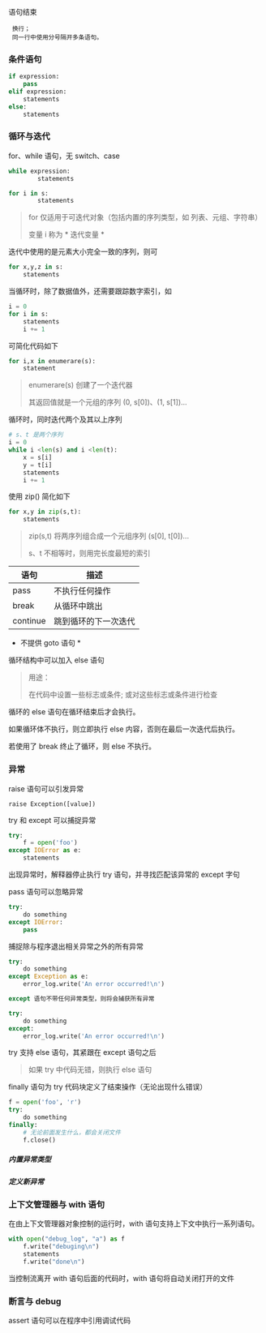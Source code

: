 语句结束

     换行；
     同一行中使用分号隔开多条语句。

### 条件语句

```python
if expression:
    pass
elif expression:
    statements
else:
    statements
```

### 循环与迭代

for、while 语句，无 switch、case

```python
while expression:
        statements

for i in s:
        statements
```
> for 仅适用于可迭代对象（包括内置的序列类型，如 列表、元组、字符串）
>
> 变量 i 称为 * 迭代变量 *

迭代中使用的是元素大小完全一致的序列，则可

```python
for x,y,z in s:
    statements
```

当循环时，除了数据值外，还需要跟踪数字索引，如

```python
i = 0
for i in s:
    statements
    i += 1
```

可简化代码如下

```python
for i,x in enumerare(s):
    statement
```
> enumerare(s) 创建了一个迭代器
>
> 其返回值就是一个元组的序列 (0, s[0])、(1, s[1])...

循环时，同时迭代两个及其以上序列

``` python
# s、t 是两个序列
i = 0
while i <len(s) and i <len(t):
    x = s[i]
    y = t[i]
    statements
    i += 1
```

使用 zip() 简化如下

```python
for x,y in zip(s,t):
    statements
```
> zip(s,t) 将两序列组合成一个元组序列 (s[0], t[0])...
>
> s、t 不相等时，则用完长度最短的索引

语句 | 描述
---|---
pass | 不执行任何操作
break | 从循环中跳出
continue | 跳到循环的下一次迭代

* 不提供 goto 语句 *

循环结构中可以加入 else 语句
> 用途：
>
> 在代码中设置一些标志或条件; 或对这些标志或条件进行检查

循环的 else 语句在循环结束后才会执行。

如果循环体不执行，则立即执行 else 内容，否则在最后一次迭代后执行。

若使用了 break 终止了循环，则 else 不执行。

### 异常

raise 语句可以引发异常

    raise Exception([value])

try 和 except 可以捕捉异常

```python
try:
    f = open('foo')
except IOError as e:
    statements
```

出现异常时，解释器停止执行 try 语句，并寻找匹配该异常的 except 字句

pass 语句可以忽略异常

```python
try:
    do something
except IOError:
    pass
```

捕捉除与程序退出相关异常之外的所有异常

```python
try:
    do something
except Exception as e:
    error_log.write('An error occurred!\n')

except 语句不带任何异常类型，则将会捕获所有异常

try:
    do something
except:
    error_log.write('An error occurred!\n')
```

try 支持 else 语句，其紧跟在 except 语句之后
> 如果 try 中代码无错，则执行 else 语句

finally 语句为 try 代码块定义了结束操作（无论出现什么错误）

```python
f = open('foo', 'r')
try:
    do something
finally:
    # 无论前面发生什么，都会关闭文件
    f.close()
```

##### 内置异常类型

##### 定义新异常

### 上下文管理器与 with 语句

在由上下文管理器对象控制的运行时，with 语句支持上下文中执行一系列语句。

```python
with open("debug_log", "a") as f
    f.write("debuging\n")
    statements
    f.write("done\n")
```

当控制流离开 with 语句后面的代码时，with 语句将自动关闭打开的文件

### 断言与 __debug__

assert 语句可以在程序中引用调试代码
